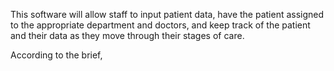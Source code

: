 This software will allow staff to input patient data, have the patient assigned to the appropriate department and doctors, and keep track of the patient and their data as they move through their stages of care.

According to the brief, 
